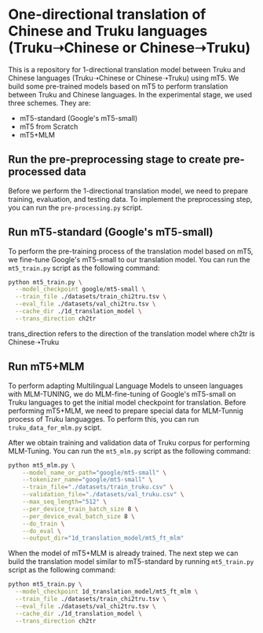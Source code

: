 # One-directional translation of Chinese and Truku languages (Truku➝Chinese or Chinese➝Truku)
This is a repository for 1-directional translation model between Truku and Chinese languages (Truku➝Chinese or Chinese➝Truku) using mT5. We build some pre-trained models based on mT5 to perform translation between Truku and Chinese languages. In the experimental stage, we used three schemes. They are:
* mT5-standard (Google's mT5-small)
* mT5 from Scratch
* mT5+MLM

## Run the pre-preprocessing stage to create pre-processed data
Before we perform the 1-directional translation model, we need to prepare training, evaluation, and testing data. To implement the preprocessing step, you can run the `pre-processing.py` script.

## Run mT5-standard (Google's mT5-small)
To perform the pre-training process of the translation model based on mT5, we fine-tune Google's mT5-small to our translation model. You can run the `mt5_train.py` script as the following command:
```bash
python mt5_train.py \
  --model_checkpoint google/mt5-small \
  --train_file ./datasets/train_chi2tru.tsv \
  --eval_file ./datasets/val_chi2tru.tsv \
  --cache_dir ./1d_translation_model \
  --trans_direction ch2tr
```
trans_direction refers to the direction of the translation model where ch2tr is Chinese➝Truku
## Run mT5+MLM
To perform adapting Multilingual Language Models to unseen languages with MLM-TUNING, we do MLM-fine-tuning of Google's mT5-small on Truku languages to get the initial model checkpoint for translation.
Before performing mT5+MLM, we need to prepare special data for MLM-Tunnig process of Truku languagges. To perform this, you can run `truku_data_for_mlm.py` scipt.

After we obtain training and validation data of Truku corpus for performing MLM-Tuning. You can run the `mt5_mlm.py` script as the following command:
```bash
python mt5_mlm.py \
    --model_name_or_path="google/mt5-small" \
    --tokenizer_name="google/mt5-small" \
    --train_file="./datasets/train_truku.csv" \
    --validation_file="./datasets/val_truku.csv" \
    --max_seq_length="512" \
    --per_device_train_batch_size 8 \
    --per_device_eval_batch_size 8 \
    --do_train \
    --do_eval \
    --output_dir="1d_translation_model/mt5_ft_mlm"
```
When the model of mT5+MLM is already trained. The next step we can build the translation model similar to mT5-standard by running `mt5_train.py` script as the following command:
```bash
python mt5_train.py \
  --model_checkpoint 1d_translation_model/mt5_ft_mlm \
  --train_file ./datasets/train_chi2tru.tsv \
  --eval_file ./datasets/val_chi2tru.tsv \
  --cache_dir ./1d_translation_model \
  --trans_direction ch2tr
```
